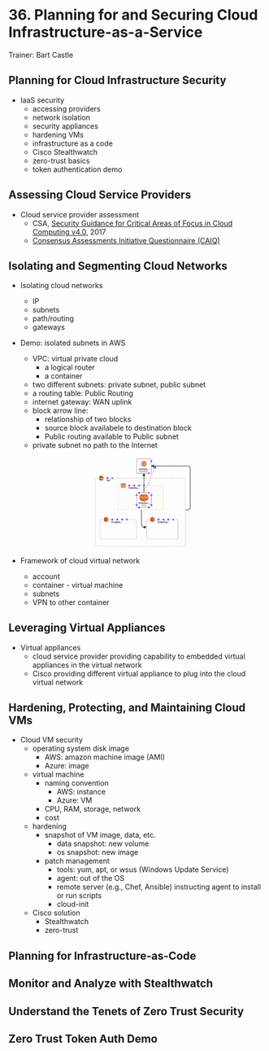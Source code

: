 # 36. Planning for and Securing Cloud Infrastructure-as-a-Service

Trainer: Bart Castle



## Planning for Cloud Infrastructure Security

- IaaS security
  - accessing providers
  - network isolation
  - security appliances
  - hardening VMs
  - infrastructure as a code
  - Cisco Stealthwatch
  - zero-trust basics
  - token authentication demo


## Assessing Cloud Service Providers

- Cloud service provider assessment
  - CSA, [Security Guidance for Critical Areas of Focus in Cloud Computing v4.0](https://cloudsecurityalliance.org/download/artifacts/security-guidance-v4/), 2017
  - [Consensus Assessments Initiative Questionnaire (CAIQ)](https://cloudsecurityalliance.org/group/consensus-assessments/#_overview)


## Isolating and Segmenting Cloud Networks

- Isolating cloud networks
  - IP
  - subnets
  - path/routing
  - gateways


- Demo: isolated subnets in AWS
  - VPC: virtual private cloud
    - a logical router
    - a container
  - two different subnets: private subnet, public subnet
  - a routing table: Public Routing
  - internet gateway: WAN uplink
  - block arrow line:
    - relationship of two blocks
    - source block availabele to destination block
    - Public routing available to Public subnet
  - private subnet no path to the Internet

  <figure style="margin: 0.5em; display: flex; justify-content: center; align-items: center;">
    <img style="margin: 0.1em; padding-top: 0.5em; width: 20vw;"
      onclick= "window.open('page')"
      src    = "img/36-aws.png"
      alt    = "Example cloud network of AWS"
      title  = "Example cloud network of AWS"
    />
  </figure>


- Framework of cloud virtual network
  - account
  - container - virtual machine
  - subnets
  - VPN to other container


## Leveraging Virtual Appliances

- Virtual appliances
  - cloud service provider providing capability to embedded virtual appliances in the virtual network
  - Cisco providing different virtual appliance to plug into the cloud virtual network 


## Hardening, Protecting, and Maintaining Cloud VMs

- Cloud VM security
  - operating system disk image
    - AWS: amazon machine image (AMI)
    - Azure: image
  - virtual machine
    - naming convention
      - AWS: instance
      - Azure: VM
    - CPU, RAM, storage, network
    - cost
  - hardening
    - snapshot of VM image, data, etc.
      - data snapshot: new volume
      - os snapshot: new image
    - patch management
      - tools: yum, apt, or wsus (Windows Update Service)
      - agent: out of the OS
      - remote server (e.g., Chef, Ansible) instructing agent to install or run scripts
      - cloud-init
  - Cisco solution
    - Stealthwatch
    - zero-trust


## Planning for Infrastructure-as-Code




## Monitor and Analyze with Stealthwatch




## Understand the Tenets of Zero Trust Security




## Zero Trust Token Auth Demo



